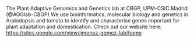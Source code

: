 The Plant Adaptive Genomics and Genetics lab at CBGP, UPM-CSIC.Madrid (@AGGlab-CBGP)
We use bioinformatics, molecular biology and genetics in Arabidopsis and tomato to identify and characterise genes important for plant adaptation and domestication.
Check out our website here: https://sites.google.com/view/jimenez-gomez-lab/home

<!---
AGGlab-CBGP/AGGlab-CBGP is a ✨ special ✨ repository because its `README.md` (this file) appears on your GitHub profile.
You can click the Preview link to take a look at your changes.
--->
